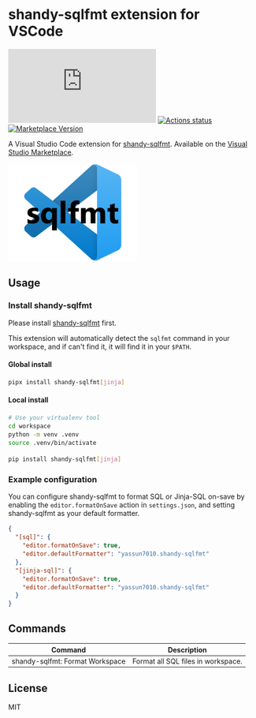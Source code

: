 # shandy-sqlfmt extension for VSCode

[![GitHub license](https://badgen.net/github/license/Naereen/Strapdown.js?style=flat-square)](https://github.com/Naereen/StrapDown.js/blob/master/LICENSE)
[![Actions status](https://github.com/yassun7010/vscode-shandy-sqlfmt/workflows/CI/badge.svg)](https://github.com/yassun7010/vscode-shandy-sqlfmt/actions)
[![Marketplace Version](https://vsmarketplacebadges.dev/version/yassun7010.vscode-shandy-sqlfmt.png?label=VS%20Code%20Marketplace&logo=visual-studio-code "Current Release")](https://marketplace.visualstudio.com/items?itemName=yassun7010.vscode-shandy-sqlfmt)

A Visual Studio Code extension for [shandy-sqlfmt](https://github.com/tconbeer/sqlfmt). Available on the [Visual Studio Marketplace](https://marketplace.visualstudio.com/items?itemName=yassun7010.vscode-shandy-sqlfmt).

![icon](images/icon.png)

## Usage

### Install shandy-sqlfmt

Please install [shandy-sqlfmt](https://github.com/tconbeer/sqlfmt) first.

This extension will automatically detect the `sqlfmt` command in your workspace, and if can't find it, it will find it in your `$PATH`.

#### Global install

```sh
pipx install shandy-sqlfmt[jinja]
```

#### Local install

```sh
# Use your virtualenv tool
cd workspace
python -m venv .venv
source .venv/bin/activate

pip install shandy-sqlfmt[jinja]
```

### Example configuration

You can configure shandy-sqlfmt to format SQL or Jinja-SQL on-save by enabling the `editor.formatOnSave` action in `settings.json`, and setting shandy-sqlfmt as your default formatter.

```json
{
  "[sql]": {
    "editor.formatOnSave": true,
    "editor.defaultFormatter": "yassun7010.shandy-sqlfmt"
  },
  "[jinja-sql]": {
    "editor.formatOnSave": true,
    "editor.defaultFormatter": "yassun7010.shandy-sqlfmt"
  }
}
```

## Commands

| Command                         | Description                        |
| ------------------------------- | ---------------------------------- |
| shandy-sqlfmt: Format Workspace | Format all SQL files in workspace. |

## License

MIT
